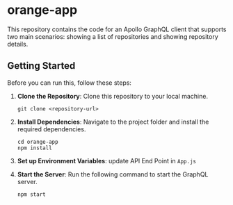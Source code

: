 # orange-app

This repository contains the code for an Apollo GraphQL client that supports two main scenarios: showing a list of repositories and showing repository details.

## Getting Started

Before you can run this, follow these steps:

1. **Clone the Repository**: Clone this repository to your local machine.

   ```shell
   git clone <repository-url>
   ```

2. **Install Dependencies**: Navigate to the project folder and install the required dependencies.

   ```shell
   cd orange-app
   npm install
   ```

3. **Set up Environment Variables**: update API End Point in `App.js`

4. **Start the Server**: Run the following command to start the GraphQL server.

   ```shell
   npm start
   ```
